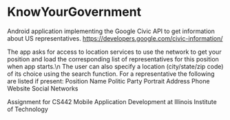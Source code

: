# KnowYourGovernment

Android application implementing the Google Civic API to get information about US representatives.
https://developers.google.com/civic-information/

The app asks for access to location services to use the network to get your position and load the corresponding list of representatives for this position when app starts.\n
The user can also specify a location (city/state/zip code) of its choice using the search function.
For a representative the following are listed if present:
  Position
  Name
  Politic Party
  Portrait
  Address
  Phone
  Website
  Social Networks
  
Assignment for CS442 Mobile Application Development at Illinois Institute of Technology
